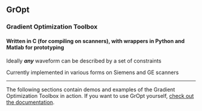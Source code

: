 ## GrOpt

### Gradient Optimization Toolbox 
#### Written in C (for compiling on scanners), with wrappers in Python and Matlab for prototyping

Ideally **_any_** waveform can be described by a set of constraints

Currently implemented in various forms on Siemens and GE scanners

***

The following sections contain demos and examples of the Gradient Optimization Toolbox in action. If you want to use GrOpt yourself, [check out the documentation](https://gropt.readthedocs.io/en/latest/).